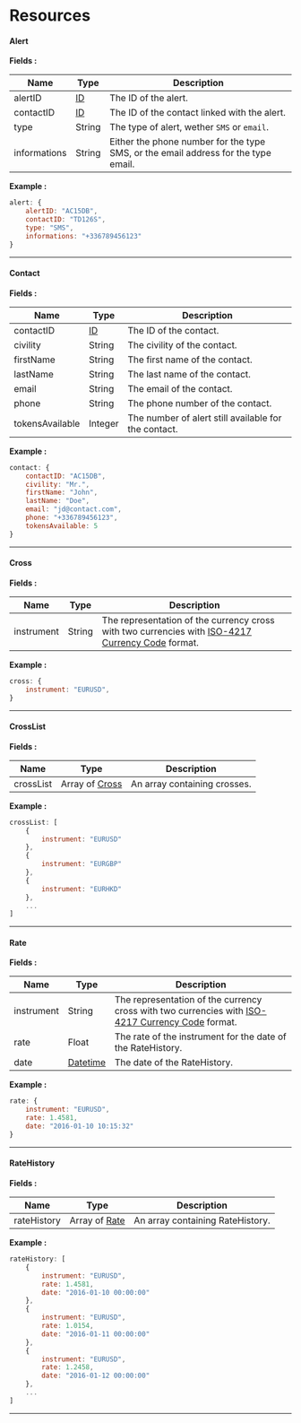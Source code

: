 # Resources

#### <a id="alert_resource"></a> Alert ####

**Fields :**

| Name | Type | Description |
|------|------|-------------|
| alertID | [ID](./types.md#id_type) | The ID of the alert. |
| contactID | [ID](./types.md#id_type) | The ID of the contact linked with the alert. |
| type | String | The type of alert, wether `SMS` or `email`. |
| informations | String | Either the phone number for the type SMS, or the email address for the type email. |

**Example :**
```js
alert: {
	alertID: "AC15DB",
	contactID: "TD126S",
	type: "SMS",
	informations: "+336789456123"
}
```

<hr />

#### <a id="contact_resource"></a> Contact ####

**Fields :**

| Name | Type | Description |
|------|------|-------------|
| contactID | [ID](./types.md#id_type) | The ID of the contact. |
| civility | String | The civility of the contact. |
| firstName | String | The first name of the contact. |
| lastName | String | The last name of the contact. |
| email | String | The email of the contact. |
| phone | String | The phone number of the contact. |
| tokensAvailable | Integer | The number of alert still available for the contact. |

**Example :**
```js
contact: {
	contactID: "AC15DB",
	civility: "Mr.",
	firstName: "John",
	lastName: "Doe",
	email: "jd@contact.com",
	phone: "+336789456123",
	tokensAvailable: 5
}
```

<hr />

#### <a id="cross_resource"></a> Cross ####

**Fields :**

| Name | Type | Description |
|------|------|-------------|
| instrument | String | The representation of the currency cross with two currencies with [ISO-4217 Currency Code](http://www.xe.com/iso4217.php) format. |

**Example :**
```js
cross: {
	instrument: "EURUSD",
}
```

<hr />

#### <a id="crossList_resource"></a> CrossList ####

**Fields :**

| Name | Type | Description |
|------|------|-------------|
| crossList | Array of [Cross](./resources.md#cross_resource) | An array containing crosses.  |

**Example :**
```js
crossList: [
	{
		instrument: "EURUSD"
	},
	{
		instrument: "EURGBP"
	},
	{
		instrument: "EURHKD"
	},
	...
]
```

<hr />

#### <a id="rate_resource"></a> Rate ####

**Fields :**

| Name | Type | Description |
|------|------|-------------|
| instrument | String | The representation of the currency cross with two currencies with [ISO-4217 Currency Code](http://www.xe.com/iso4217.php) format. |
| rate | Float | The rate of the instrument for the date of the RateHistory. |
| date | [Datetime](./types.md#datetime_type) | The date of the RateHistory. |

**Example :**
```js
rate: {
	instrument: "EURUSD",
	rate: 1.4581,
	date: "2016-01-10 10:15:32"
}
```

<hr />

#### <a id="rateHistory_resource"></a> RateHistory ####

**Fields :**

| Name | Type | Description |
|------|------|-------------|
| rateHistory | Array of [Rate](./resources.md#rate_resource) | An array containing RateHistory.  |

**Example :**
```js
rateHistory: [
	{
		instrument: "EURUSD",
		rate: 1.4581,
		date: "2016-01-10 00:00:00"
	},
	{
		instrument: "EURUSD",
		rate: 1.0154,
		date: "2016-01-11 00:00:00"
	},
	{
		instrument: "EURUSD",
		rate: 1.2458,
		date: "2016-01-12 00:00:00"
	},
	...
]
```

<hr />